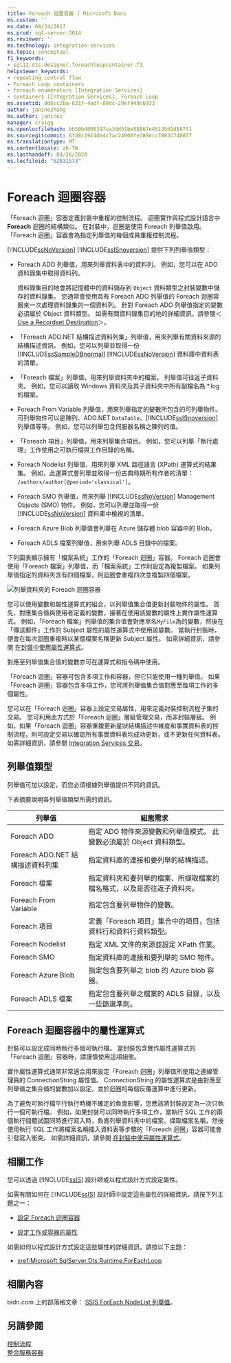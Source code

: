 ```yaml
---
title: Foreach 迴圈容器 | Microsoft Docs
ms.custom: ''
ms.date: 08/24/2017
ms.prod: sql-server-2014
ms.reviewer: ''
ms.technology: integration-services
ms.topic: conceptual
f1_keywords:
- sql12.dts.designer.foreachloopcontainer.f1
helpviewer_keywords:
- repeating control flow
- Foreach Loop containers
- foreach enumerators [Integration Services]
- containers [Integration Services], Foreach Loop
ms.assetid: dd6cc2ba-631f-4adf-89dc-29ef449c6933
author: janinezhang
ms.author: janinez
manager: craigg
ms.openlocfilehash: bb50b4000397ca3dd51be58867e45135d1d587f1
ms.sourcegitcommit: 6fd8c1914de4c7ac24900fe388ecc7883c740077
ms.translationtype: MT
ms.contentlocale: zh-TW
ms.lasthandoff: 04/26/2020
ms.locfileid: "62831573"
---
```

# <a name="foreach-loop-container"></a>Foreach 迴圈容器
  「Foreach 迴圈」容器定義封裝中重複的控制流程。 迴圈實作與程式設計語言中 **Foreach** 迴圈的結構類似。 在封裝中，迴圈是使用 Foreach 列舉值啟用。  「Foreach 迴圈」容器會為指定列舉值的每個成員重複控制流程。  
  
 [!INCLUDE[ssNoVersion](../../../includes/ssnoversion-md.md)] [!INCLUDE[ssISnoversion](../../../includes/ssisnoversion-md.md)] 提供下列列舉值類型：  
  
-   Foreach ADO 列舉值，用來列舉資料表中的資料列。 例如，您可以在 ADO 資料錄集中取得資料列。  
  
     資料錄集目的地會將記憶體中的資料儲存到 `Object` 資料類型之封裝變數中儲存的資料錄集。 您通常會使用具有 Foreach ADO 列舉值的 Foreach 迴圈容器來一次處理資料錄集的一個資料列。 針對 Foreach ADO 列舉值指定的變數必須屬於 Object 資料類型。 如需有關資料錄集目的地的詳細資訊，請參閱＜ [Use a Recordset Destination](../data-flow/recordset-destination.md)＞。  
  
-   「Foreach ADO.NET 結構描述資料列集」列舉值，用來列舉有關資料來源的結構描述資訊。 例如，您可以列舉並取得一份 [!INCLUDE[ssSampleDBnormal](../../includes/sssampledbnormal-md.md)] [!INCLUDE[ssNoVersion](../../../includes/ssnoversion-md.md)] 資料庫中資料表的清單。  
  
-   「Foreach 檔案」列舉值，用來列舉資料夾中的檔案。 列舉值可往返子資料夾。 例如，您可以讀取 Windows 資料夾及其子資料夾中所有副檔名為 *.log 的檔案。  
  
-   Foreach From Variable 列舉值，用來列舉指定的變數所包含的可列舉物件。 可列舉物件可以是陣列、ADO.NET `DataTable`、[!INCLUDE[ssISnoversion](../../../includes/ssisnoversion-md.md)] 列舉值等等。 例如，您可以列舉包含伺服器名稱之陣列的值。  
  
-   「Foreach 項目」列舉值，用來列舉集合項目。 例如，您可以列舉「執行處理」工作使用之可執行檔與工作目錄的名稱。  
  
-   Foreach Nodelist 列舉值，用來列舉 XML 路徑語言 (XPath) 運算式的結果集。 例如，此運算式會列舉並取得一份古典時期所有作者的清單： `/authors/author[@period='classical']`。  
  
-   Foreach SMO 列舉值，用來列舉 [!INCLUDE[ssNoVersion](../../../includes/ssnoversion-md.md)] Management Objects (SMO) 物件。 例如，您可以列舉並取得一份 [!INCLUDE[ssNoVersion](../../../includes/ssnoversion-md.md)] 資料庫中檢視的清單。  
  
-   Foreach Azure Blob 列舉值會列舉在 Azure 儲存體 blob 容器中的 Blob。  
  
-   Foreach ADLS 檔案列舉值，用來列舉 ADLS 目錄中的檔案。
  
 下列圖表顯示擁有「檔案系統」工作的「Foreach 迴圈」容器。 Foreach 迴圈會使用「Foreach 檔案」列舉值，而「檔案系統」工作則設定為複製檔案。 如果列舉值指定的資料夾含有四個檔案，則迴圈會重複四次並複製四個檔案。  
  
 ![列舉資料夾的 Foreach 迴圈容器](../media/ssis-foreachloop.gif "列舉資料夾的 Foreach 迴圈容器")  
  
 您可以使用變數和屬性運算式的組合，以列舉值集合值更新封裝物件的屬性。 首先，對應集合值與使用者定義的變數，接著在使用該變數的屬性上實作屬性運算式。 例如，「Foreach 檔案」列舉值的集合值會對應至名`MyFile`為的變數，然後在「傳送郵件」工作的 Subject 屬性的屬性運算式中使用該變數。 當執行封裝時，便會在每次迴圈重複時以某個檔案名稱更新 Subject 屬性。 如需詳細資訊，請參閱 [在封裝中使用屬性運算式](../expressions/use-property-expressions-in-packages.md)。  
  
 對應至列舉值集合值的變數亦可在運算式和指令碼中使用。  
  
 「Foreach 迴圈」容器可包含多項工作和容器，但它只能使用一種列舉值。 如果「Foreach 迴圈」容器包含多項工作，您可將列舉值集合值對應至每項工作的多個屬性。  
  
 您可以在「Foreach 迴圈」容器上設定交易屬性，用來定義封裝控制流程子集的交易。 您可利用此方式於「Foreach 迴圈」層級管理交易，而非封裝層級。 例如，如果「Foreach 迴圈」容器重複更新星狀結構描述中維度和事實資料表的控制流程，則可設定交易以確認所有事實資料表均成功更新，或不更新任何資料表。 如需詳細資訊，請參閱 [Integration Services 交易](../integration-services-transactions.md)。  
  
## <a name="enumerator-types"></a>列舉值類型  
 列舉值可加以設定，而您必須根據列舉值提供不同的資訊。  
  
 下表摘要說明各列舉值類型所需的資訊。  
  
|列舉值|組態需求|  
|----------------|--------------------------------|  
|Foreach ADO|指定 ADO 物件來源變數和列舉值模式。 此變數必須屬於 Object 資料類型。|  
|Foreach ADO.NET 結構描述資料列集|指定資料庫的連接和要列舉的結構描述。|  
|Foreach 檔案|指定資料夾和要列舉的檔案、所擷取檔案的檔名格式，以及是否往返子資料夾。|  
|Foreach From Variable|指定包含要列舉物件的變數。|  
|Foreach 項目|定義「Foreach 項目」集合中的項目，包括資料行和資料行資料類型。|  
|Foreach Nodelist|指定 XML 文件的來源並設定 XPath 作業。|  
|Foreach SMO|指定資料庫的連接和要列舉的 SMO 物件。|  
|Foreach Azure Blob|指定包含要列舉之 blob 的 Azure blob 容器。|  
|Foreach ADLS 檔案|指定包含要列舉之檔案的 ADLS 目錄，以及一些篩選準則。|
  
## <a name="property-expressions-in-foreach-loop-containers"></a>Foreach 迴圈容器中的屬性運算式  
 封裝可以設定成同時執行多個可執行檔。 當封裝包含實作屬性運算式的「Foreach 迴圈」容器時，請謹慎使用這項組態。  
  
 實作屬性運算式通常非常適合用來設定「Foreach 迴圈」列舉值所使用之連線管理員的 ConnectionString 屬性值。 ConnectionString 的屬性運算式是由對應至列舉值之集合值的變數加以設定，並於迴圈的每個反覆運算中進行更新。  
  
 為了避免可執行檔平行執行時機不確定的負面影響，您應該將封裝設定為一次只執行一個可執行檔。 例如，如果封裝可以同時執行多項工作，當執行 SQL 工作的兩個執行個體試圖同時進行寫入時，負責列舉資料夾中的檔案、擷取檔案名稱，然後使用執行 SQL 工作將檔案名稱插入資料表等步驟的「Foreach 迴圈」容器可能會引發寫入衝突。 如需詳細資訊，請參閱 [在封裝中使用屬性運算式](../expressions/use-property-expressions-in-packages.md)。  
  
## <a name="related-tasks"></a>相關工作  
 您可以透過 [!INCLUDE[ssIS](../../../includes/ssis-md.md)] 設計師或以程式設計方式設定屬性。  
  
 如需有關如何在 [!INCLUDE[ssIS](../../../includes/ssis-md.md)] 設計師中設定這些屬性的詳細資訊，請按下列主題之一：  
  
-   [設定 Foreach 迴圈容器](foreach-loop-container.md)  
  
-   [設定工作或容器的屬性](../set-the-properties-of-a-task-or-container.md)  
  
 如需如何以程式設計方式設定這些屬性的詳細資訊，請按以下主題：  
  
-   <xref:Microsoft.SqlServer.Dts.Runtime.ForEachLoop>  
  
## <a name="related-content"></a>相關內容  
 bidn.com 上的部落格文章： [SSIS ForEach NodeList 列舉值](https://go.microsoft.com/fwlink/?LinkId=220671)。  
  
## <a name="see-also"></a>另請參閱  
 [控制流程](control-flow.md)   
 [整合服務容器](integration-services-containers.md)  
  
  

